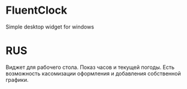 # FluentClock
Simple desktop widget for windows

# RUS
Виджет для рабочего стола. Показ часов и текущей погоды. Есть возможность касомизации оформления и добавления собственной графики.
